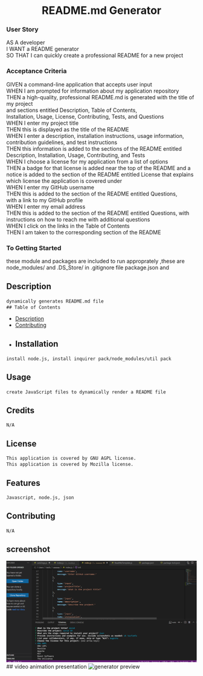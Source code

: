 <h1 align='center'></h1>
  <h1 align='center'>README.md Generator</h1>

<h3>User Story</h3>
<p>AS A developer<br/>
I WANT a README generator<br/>
SO THAT I can quickly create a professional README for a new project</p>
<h3>Acceptance Criteria</h3>
<p> GIVEN a command-line application that accepts user input<br/>
WHEN I am prompted for information about my application repository<br/>
THEN a high-quality, professional README.md is generated with the title of my project <br/>
and sections entitled Description, Table of Contents,<br/>
Installation, Usage, License, Contributing, Tests, and Questions<br/>
WHEN I enter my project title<br/>
THEN this is displayed as the title of the README<br/>
WHEN I enter a description, installation instructions, usage information,<br/>
contribution guidelines, and test instructions<br/>
THEN this information is added to the sections of the README entitled <br/>
Description, Installation, Usage, Contributing, and Tests<br/>
WHEN I choose a license for my application from a list of options<br/>
THEN a badge for that license is added near the top of the README and a <br/>
notice is added to the section of the README entitled License that explains <br/>
which license the application is covered under<br/>
WHEN I enter my GitHub username<br/>
THEN this is added to the section of the README entitled Questions,<br/>
with a link to my GitHub profile<br/>
WHEN I enter my email address<br/>
THEN this is added to the section of the README entitled Questions, with <br/>
instructions on how to reach me with additional questions<br/>
WHEN I click on the links in the Table of Contents<br/>
THEN I am taken to the corresponding section of the README </p>
<h3>To Getting Started</h3>
<p> these module and packages are included to run approprately ,these are node_modules/ and .DS_Store/ in  
.gitignore file package.json and 

  ## Description 

    dynamically generates README.md file
    ## Table of Contents
  - [Description](#description)
  - [Contributing](#contributing)
  -  ## Installation

    install node.js, install inquirer pack/node_modules/util pack

  ## Usage

    create JavaScript files to dynamically render a README file

  ## Credits

    N/A  

  ## License
    This application is covered by GNU AGPL license.
    This application is covered by Mozilla license.

  ## Features

    Javascript, node.js, json

  ## Contributing

    N/A
## screenshot
<img src = "./Screenshotnode.png" alt = "generator preview">
##   video animation presentation
<img src="./node.js_quality_animation.gif" width="1000" height="500" alt="generator preview">

